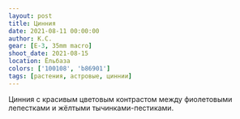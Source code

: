 ```yaml
---
layout: post
title: Цинния
date: 2021-08-11 00:00:00
author: К.С.
gear: [E-3, 35mm macro]
shoot_date: 2021-08-15
location: Ёльбаза
colors: ['100108', 'b86901']
tags: [растения, астровые, циннии]
---
```

Цинния с красивым цветовым контрастом между фиолетовыми лепестками и жёлтыми тычинками-пестиками.

